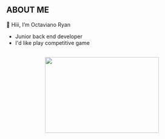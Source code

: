 ## ABOUT ME

👋 Hiii, I’m Octaviano Ryan
- Junior back end developer
- I'd like play competitive game

##
<p align="center">
  <img width="300" height="200" src="[https://github.com/OctavianoRyan25/OctavianoRyan25/assets/127408715/47d422da-ada3-4f47-8625-4a0ddb2d4e5f](https://i.pinimg.com/originals/a3/b0/2b/a3b02b81ddf879f0ac71cf1f84dcc601.gif)">
</p>


<!---
OctavianoRyan25/OctavianoRyan25 is a ✨ special ✨ repository because its `README.md` (this file) appears on your GitHub profile.
You can click the Preview link to take a look at your changes.

<p align="center">
  <img width="300" height="200" src="https://github.com/OctavianoRyan25/OctavianoRyan25/assets/127408715/47d422da-ada3-4f47-8625-4a0ddb2d4e5f">
</p>
--->
